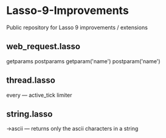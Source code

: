 Lasso-9-Improvements====================Public repository for Lasso 9 improvements / extensionsweb_request.lasso-----------------getparamspostparamsgetparam('name')postparam('name')thread.lasso------------every — active_tick limiterstring.lasso------------->ascii — returns only the ascii characters in a string
